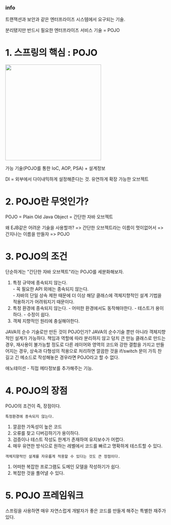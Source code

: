 ### info 

트랜잭션과 보안과 같은 엔터프라이즈 시스템에서 요구되는 기술.

분리됐지만 반드시 필요한 엔터프라이즈 서비스 기술 = POJO

# 1. 스프링의 핵심 : POJO
<img src="https://t1.daumcdn.net/cfile/tistory/2266C44057E7937E12" width="300" height="300">

가능 기술(POJO를 통한 IoC, AOP, PSA) + 설계정보 

DI = 외부에서 다이내믹하게 설정해준다는 것. 유연하게 확장 가능한 오브젝트


# 2. POJO란 무엇인가?

POJO = Plain Old Java Object  = 간단한 자바 오브젝트

왜 EJB같은 어려운 기술을 사용할까? => 간단한 오브젝트라는 이름이 멋이없어서 => 간지나는 이름을 만들자 => POJO 

# 3. POJO의 조건

단순하게는 "간단한 자바 오브젝트"라는 POJO를 세분화해보자.

  1) 특정 규약에 종속되지 않는다.<br>
    - 꼭 필요한 API 외에는 종속되지 않는다. <br>
    - 자바의 단일 상속 제한 때문에 더 이상 해당 클래스에 객체지향적인 설계 기법을 적용하기가 어려워지기 때문이다.
  2) 특정 환경에 종속되지 않는다.
    - 어떠한 환경에서도 동작해야한다. 
    - 테스트가 용이하다.
    - 수정이 쉽다.
  3) 객체 지향적인 원리에 충실해야한다.

JAVA의 순수 기술로만 만든 것이 POJO인가? JAVA의 순수기술 뿐만 아니라 객체지향적인 설계가 가능하다. 
책임과 역할에 따라 분리하지 않고 덩치 큰 만능 클래스로 만드는 경우, 재사용이 불가능할 정도로 다른 레이어와 영역의 코드와 강한 결합을 가지고 만들어지는 경우, 상속과 다형성의 적용으로 처리하면 깔끔한 것을 if/switch 문이 가득 찬 길고 긴 메소드로 작성해놓은 경우라면 POJO라고 할 수 없다. 

애노테이션 - 직접 메타정보를 추가해주는 기능.
# 4. POJO의 장점

POJO의 조건이 즉, 장점이다.

  `특정환경에 종속되지 않는다.` <br>
  1) 깔끔한 가독성이 높은 코드 <br>
  2) 오류를 찾고 디버깅하기가 용이하다. <br>
  3) 검증이나 테스트 작성도 한계가 존재하여 유지보수가 어렵다. <br>
  4) 매우 유연한 방식으로 원하는 레벨에서 코드를 빠르고 명확하게 테스트할 수 있다.
 
  `객체지향적인 설계를 자유롭게 적용할 수 있다는 것도 큰 장점이다.` <br>
  1) 어떠한 복잡한 프로그램도 도메인 모델을 작성하기가 쉽다. <br>
  2) 복잡한 것을 풀어낼 수 있다.
  
# 5. POJO 프레임워크

스프링을 사용하면 매우 자연스럽게 개발자가 좋은 코드를 만들게 해주는 특별한 재주가 있다.
